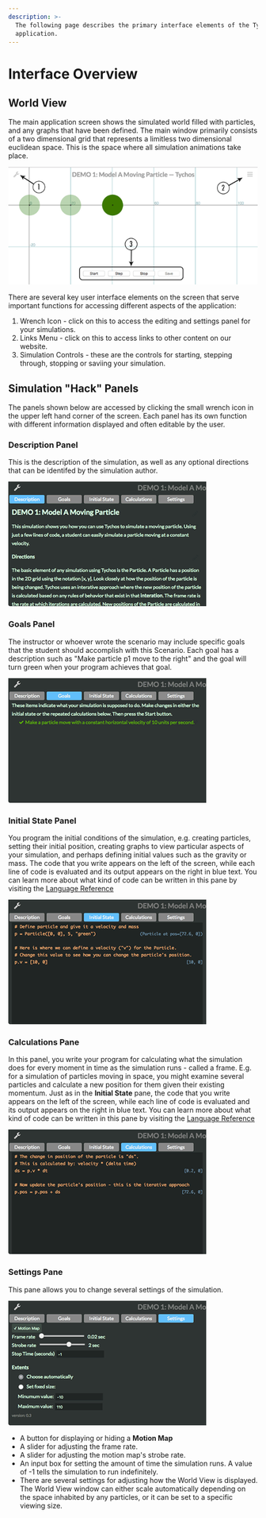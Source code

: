 ```yaml
---
description: >-
  The following page describes the primary interface elements of the Tychos
  application.
---
```


# Interface Overview

## World View

The main application screen shows the simulated world filled with particles, and any graphs that have been defined. The main window primarily consists of a two dimensional grid that represents a limitless two dimensional euclidean space. This is the space where all simulation animations take place.

![](../.gitbook/assets/ui_world_view.png)



There are several key user interface elements on the screen that serve important functions for accessing different aspects of the application:

1. Wrench Icon - click on this to access the editing and settings panel for your simulations.
2. Links Menu - click on this to access links to other content on our website.
3. Simulation Controls - these are the controls for starting, stepping through, stopping or saviing your simulation.

## Simulation "Hack" Panels

The panels shown below are accessed by clicking the small wrench icon in the upper left hand corner of the screen. Each panel has its own function with different information displayed and often editable by the user.

### **Description Panel**

This is the description of the simulation, as well as any optional directions that can be identifed by the simulation author.

![](../.gitbook/assets/ui_desc_panel.png)

### Goals Panel

The instructor or whoever wrote the scenario may include specific goals that the student should accomplish with this Scenario. Each goal has a description such as "Make particle p1 move to the right" and the goal will turn green when your program achieves that goal.

![](../.gitbook/assets/ui_goal_panel.png)

### Initial State Panel

You program the initial conditions of the simulation, e.g. creating particles, setting their initial position, creating graphs to view particular aspects of your simulation, and perhaps defining initial values such as the gravity or mass. The code that you write appears on the left of the screen, while each line of code is evaluated and its output appears on the right in blue text. You can learn more about what kind of code can be written in this pane by visiting the [Language Reference](language-reference-api/)

![](../.gitbook/assets/ui_is_panel.png)

### Calculations Pane

In this panel, you write your program for calculating what the simulation does for every moment in time as the simulation runs - called a frame. E.g. for a simulation of particles moving in space, you might examine several particles and calculate a new position for them given their existing momentum. Just as in the **Initial State** pane, the code that you write appears on the left of the screen, while each line of code is evaluated and its output appears on the right in blue text. You can learn more about what kind of code can be written in this pane by visiting the [Language Reference](language-reference-api/)  


![](../.gitbook/assets/ui_calc_panel.png)

### Settings Pane

This pane allows you to change several settings of the simulation.

![](../.gitbook/assets/ui_settings_panel.png)

* A button for displaying or hiding a **Motion Map**
* A slider for adjusting the frame rate.
* A slider for adjusting the motion map's strobe rate.
* An input box for setting the amount of time the simulation runs. A value of -1 tells the simulation to run indefinitely.
* There are several settings for adjusting how the World View is displayed. The World View window can either scale automatically depending on the space inhabited by any particles, or it can be set to a specific viewing size.

